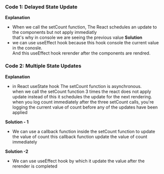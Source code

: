 ### Code 1: Delayed State Update

**Explanation**
 - When we call the setCount function, The React schedules an update to the components but not apply immediatly <br /> 
     that's why in console we are seeing the previous value 
**Solution**
 - we can use useEffect hook because this hook console the current value in the conosle. <br />
        And this useEffect hook rerender after the components are rendred.


### Code 2: Multiple State Updates

**Explanation**
 - in React useState hook The setCount function is asynchronous. <br />
        when we call the setCount function 3 times the react does not apply
        update instead of this 
        it schedules the update for the next rendering. when you log count
        immediately after the three setCount calls, you're logging the current
        value of count before any of the updates have been applied

**Solution - 1**
 - We can use a callback function inside the setCount function to update
        the value of count this callback function update the value of count
        immediately

**Solution -2**
 - We can use useEffect hook by which it update the value after the
        rerender is completed